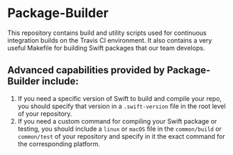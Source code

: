 # Package-Builder

This repository contains build and utility scripts used for continuous integration builds on the Travis CI environment. It also contains a very useful Makefile for building Swift packages that our team develops.

## Advanced capabilities provided by Package-Builder include:

1.  If you need a specific version of Swift to build and compile your repo, you should specify that version in a `.swift-version` file in the root level of your repository.
2.  If you need a custom command for compiling your Swift package or testing, you should include a `linux` or `macOS` file in the `common/build` or `common/test` of your repository and specify in it the exact command for the corresponding platform.

